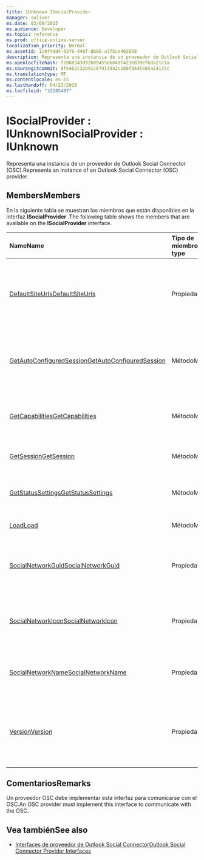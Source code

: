 ```yaml
---
title: IUnknown ISocialProvider
manager: soliver
ms.date: 03/09/2015
ms.audience: Developer
ms.topic: reference
ms.prod: office-online-server
localization_priority: Normal
ms.assetid: 1c9f4dd4-65f6-446f-8b86-a375ce402658
description: Representa una instancia de un proveedor de Outlook Social Connector (OSC).
ms.openlocfilehash: f28b8343d92b09455b6049f421b839efbda21c1a
ms.sourcegitcommit: 8fe462c32b91c87911942c188f3445e85a54137c
ms.translationtype: MT
ms.contentlocale: es-ES
ms.lasthandoff: 04/23/2019
ms.locfileid: "32285487"
---
```

# <a name="isocialprovider--iunknown"></a><span data-ttu-id="f0fd1-103">ISocialProvider : IUnknown</span><span class="sxs-lookup"><span data-stu-id="f0fd1-103">ISocialProvider : IUnknown</span></span>

<span data-ttu-id="f0fd1-104">Representa una instancia de un proveedor de Outlook Social Connector (OSC).</span><span class="sxs-lookup"><span data-stu-id="f0fd1-104">Represents an instance of an Outlook Social Connector (OSC) provider.</span></span>
  
## <a name="members"></a><span data-ttu-id="f0fd1-105">Members</span><span class="sxs-lookup"><span data-stu-id="f0fd1-105">Members</span></span>

<span data-ttu-id="f0fd1-106">En la siguiente tabla se muestran los miembros que están disponibles en la interfaz **ISocialProvider** .</span><span class="sxs-lookup"><span data-stu-id="f0fd1-106">The following table shows the members that are available on the **ISocialProvider** interface.</span></span> 
  
|<span data-ttu-id="f0fd1-107">**Name**</span><span class="sxs-lookup"><span data-stu-id="f0fd1-107">**Name**</span></span>|<span data-ttu-id="f0fd1-108">**Tipo de miembro**</span><span class="sxs-lookup"><span data-stu-id="f0fd1-108">**Member type**</span></span>|<span data-ttu-id="f0fd1-109">**Descripción**</span><span class="sxs-lookup"><span data-stu-id="f0fd1-109">**Description**</span></span>|
|:-----|:-----|:-----|
|[<span data-ttu-id="f0fd1-110">DefaultSiteUrls</span><span class="sxs-lookup"><span data-stu-id="f0fd1-110">DefaultSiteUrls</span></span>](isocialprovider-defaultsiteurls.md) <br/> |<span data-ttu-id="f0fd1-111">Propiedad</span><span class="sxs-lookup"><span data-stu-id="f0fd1-111">Property</span></span>  <br/> |<span data-ttu-id="f0fd1-112">Devuelve una matriz de cadenas que especifican las direcciones URL del sitio para el proveedor de OSC.</span><span class="sxs-lookup"><span data-stu-id="f0fd1-112">Returns an array of strings that specify site URLs for the OSC provider.</span></span>  <br/> |
|[<span data-ttu-id="f0fd1-113">GetAutoConfiguredSession</span><span class="sxs-lookup"><span data-stu-id="f0fd1-113">GetAutoConfiguredSession</span></span>](isocialprovider-getautoconfiguredsession.md) <br/> |<span data-ttu-id="f0fd1-114">Método</span><span class="sxs-lookup"><span data-stu-id="f0fd1-114">Method</span></span>  <br/> |<span data-ttu-id="f0fd1-115">Obtiene una interfaz [ISocialSession](isocialsessioniunknown.md) configurada automáticamente.</span><span class="sxs-lookup"><span data-stu-id="f0fd1-115">Gets an automatically configured [ISocialSession](isocialsessioniunknown.md) interface.</span></span>  <br/> |
|[<span data-ttu-id="f0fd1-116">GetCapabilities</span><span class="sxs-lookup"><span data-stu-id="f0fd1-116">GetCapabilities</span></span>](isocialprovider-getcapabilities.md) <br/> |<span data-ttu-id="f0fd1-117">Método</span><span class="sxs-lookup"><span data-stu-id="f0fd1-117">Method</span></span>  <br/> |<span data-ttu-id="f0fd1-118">Obtiene una cadena que describe las funciones del proveedor.</span><span class="sxs-lookup"><span data-stu-id="f0fd1-118">Gets a string that describes provider capabilities.</span></span>  <br/> |
|[<span data-ttu-id="f0fd1-119">GetSession</span><span class="sxs-lookup"><span data-stu-id="f0fd1-119">GetSession</span></span>](isocialprovider-getsession.md) <br/> |<span data-ttu-id="f0fd1-120">Método</span><span class="sxs-lookup"><span data-stu-id="f0fd1-120">Method</span></span>  <br/> |<span data-ttu-id="f0fd1-121">Obtiene una interfaz [ISocialSession](isocialsessioniunknown.md) .</span><span class="sxs-lookup"><span data-stu-id="f0fd1-121">Gets an [ISocialSession](isocialsessioniunknown.md) interface.</span></span>  <br/> |
|[<span data-ttu-id="f0fd1-122">GetStatusSettings</span><span class="sxs-lookup"><span data-stu-id="f0fd1-122">GetStatusSettings</span></span>](isocialprovider-getstatussettings.md) <br/> |<span data-ttu-id="f0fd1-123">Método</span><span class="sxs-lookup"><span data-stu-id="f0fd1-123">Method</span></span>  <br/> |<span data-ttu-id="f0fd1-124">Actualmente, este método no es compatible.</span><span class="sxs-lookup"><span data-stu-id="f0fd1-124">This method is currently not supported.</span></span>  <br/> |
|[<span data-ttu-id="f0fd1-125">Load</span><span class="sxs-lookup"><span data-stu-id="f0fd1-125">Load</span></span>](isocialprovider-load.md) <br/> |<span data-ttu-id="f0fd1-126">Método</span><span class="sxs-lookup"><span data-stu-id="f0fd1-126">Method</span></span>  <br/> |<span data-ttu-id="f0fd1-127">Inicializa el proveedor de OSC.</span><span class="sxs-lookup"><span data-stu-id="f0fd1-127">Initializes the OSC provider.</span></span>  <br/> |
|[<span data-ttu-id="f0fd1-128">SocialNetworkGuid</span><span class="sxs-lookup"><span data-stu-id="f0fd1-128">SocialNetworkGuid</span></span>](isocialprovider-socialnetworkguid.md) <br/> |<span data-ttu-id="f0fd1-129">Propiedad</span><span class="sxs-lookup"><span data-stu-id="f0fd1-129">Property</span></span>  <br/> |<span data-ttu-id="f0fd1-130">Devuelve un GUID que representa un identificador único para la red social.</span><span class="sxs-lookup"><span data-stu-id="f0fd1-130">Returns a GUID that represents a unique identifier for the social network.</span></span>  <br/> |
|[<span data-ttu-id="f0fd1-131">SocialNetworkIcon</span><span class="sxs-lookup"><span data-stu-id="f0fd1-131">SocialNetworkIcon</span></span>](isocialprovider-socialnetworkicon.md) <br/> |<span data-ttu-id="f0fd1-132">Propiedad</span><span class="sxs-lookup"><span data-stu-id="f0fd1-132">Property</span></span>  <br/> |<span data-ttu-id="f0fd1-133">Devuelve una matriz de bytes que representa el icono de la red social.</span><span class="sxs-lookup"><span data-stu-id="f0fd1-133">Returns an array of bytes that represents the icon for the social network.</span></span>  <br/> |
|[<span data-ttu-id="f0fd1-134">SocialNetworkName</span><span class="sxs-lookup"><span data-stu-id="f0fd1-134">SocialNetworkName</span></span>](isocialprovider-socialnetworkname.md) <br/> |<span data-ttu-id="f0fd1-135">Propiedad</span><span class="sxs-lookup"><span data-stu-id="f0fd1-135">Property</span></span>  <br/> |<span data-ttu-id="f0fd1-136">Devuelve una cadena que representa el nombre de la red social.</span><span class="sxs-lookup"><span data-stu-id="f0fd1-136">Returns a string that represents the social network name.</span></span>  <br/> |
|[<span data-ttu-id="f0fd1-137">Versión</span><span class="sxs-lookup"><span data-stu-id="f0fd1-137">Version</span></span>](isocialprovider-version.md) <br/> |<span data-ttu-id="f0fd1-138">Propiedad</span><span class="sxs-lookup"><span data-stu-id="f0fd1-138">Property</span></span>  <br/> |<span data-ttu-id="f0fd1-139">Devuelve una cadena que representa el número de versión del proveedor de esta red social.</span><span class="sxs-lookup"><span data-stu-id="f0fd1-139">Returns a string that represents the version number of the provider for this social network.</span></span>  <br/> |
   
## <a name="remarks"></a><span data-ttu-id="f0fd1-140">Comentarios</span><span class="sxs-lookup"><span data-stu-id="f0fd1-140">Remarks</span></span>

<span data-ttu-id="f0fd1-141">Un proveedor OSC debe implementar esta interfaz para comunicarse con el OSC.</span><span class="sxs-lookup"><span data-stu-id="f0fd1-141">An OSC provider must implement this interface to communicate with the OSC.</span></span>
  
## <a name="see-also"></a><span data-ttu-id="f0fd1-142">Vea también</span><span class="sxs-lookup"><span data-stu-id="f0fd1-142">See also</span></span>

- [<span data-ttu-id="f0fd1-143">Interfaces de proveedor de Outlook Social Connector</span><span class="sxs-lookup"><span data-stu-id="f0fd1-143">Outlook Social Connector Provider Interfaces</span></span>](outlook-social-connector-provider-interfaces.md)

